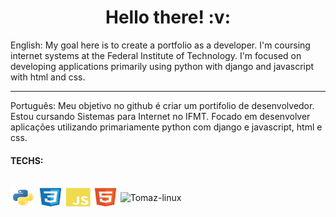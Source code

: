 <h1 align="center"> 
      Hello there!  :v:
</h1>

English:
My goal here is to create a portfolio as a developer. I'm coursing internet systems at the Federal Institute of Technology. I'm focused on developing applications primarily using python with django and javascript with html and css.

<hr>
Português:
Meu objetivo no github é criar um portifolio de desenvolvedor. Estou cursando Sistemas para Internet no IFMT. Focado em desenvolver aplicações utilizando primariamente python com django e javascript, html e css.

<h4> TECHS:</h4>
<div style="display: inline_block"><br>
  <img align="center" alt="Tomaz-Python" height="30" width="40" src="https://raw.githubusercontent.com/devicons/devicon/master/icons/python/python-original.svg">
  <img align="center" alt="Tomaz-CSS" height="30" width="40" src="https://raw.githubusercontent.com/devicons/devicon/master/icons/css3/css3-original.svg">
  <img align="center" alt="Tomaz-Js" height="30" width="40" src="https://raw.githubusercontent.com/devicons/devicon/master/icons/javascript/javascript-plain.svg">
  <img align="center" alt="Tomaz-HTML" height="30" width="40" src="https://raw.githubusercontent.com/devicons/devicon/master/icons/html5/html5-original.svg">
  <img align="center" alt="Tomaz-linux" height="30" width="40" src="https://cdn.jsdelivr.net/gh/devicons/devicon/icons/linux/linux-original.svg">
</div>

